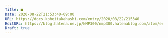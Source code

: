 ```yaml
---
Title: ■
Date: 2020-08-22T21:53:40+09:00
URL: https://docs.koheitakahashi.com/entry/2020/08/22/215340
EditURL: https://blog.hatena.ne.jp/NMP300/nmp300.hatenablog.com/atom/entry/26006613618337954
Draft: true
---
```

<!--
# 最近やっている個人的な日報と週報の話
## はじめに
- 
## こんな感じでやってます
### 日報
### 週報
## やってみて
## 最後に
-->

